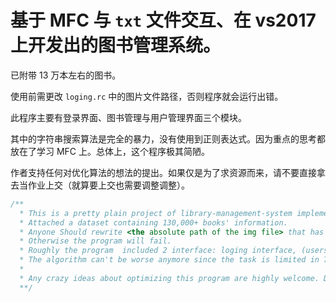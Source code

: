 # 基于 MFC 与 `txt` 文件交互、在 vs2017 上开发出的图书管理系统。
  已附带 $13$ 万本左右的图书。
  
  使用前需更改 `loging.rc` 中的图片文件路径，否则程序就会运行出错。
  
  此程序主要有登录界面、图书管理与用户管理界面三个模块。
  
  其中的字符串搜索算法是完全的暴力，没有使用到正则表达式。因为重点的思考都放在了学习 MFC 上。总体上，这个程序极其简陋。
  
  作者支持任何对优化算法的想法的提出。如果仅是为了求资源而来，请不要直接拿去当作业上交（就算要上交也需要调整调整）。

```c
/**
  * This is a pretty plain project of library-management-system implemented by MFC.
  * Attached a dataset containing 130,000+ books' information.
  * Anyone Should rewrite <the absolute path of the img file> that has been coding in loging.rc, line 79 and line 549, which seems to be located at the position.
  * Otherwise the program will fail.
  * Roughly the program  included 2 interface: loging interface, (users and books) management interface. 
  * The algorithm can't be worse anymore since the task is limited in 7 days and most of time, the author points to learn how MFC works.Hence the exe is very very simple.
  *
  * Any crazy ideas about optimizing this program are highly welcome. Don't need to be hesitated.
  **/
```
  
  
